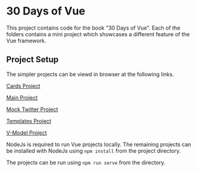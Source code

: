# 30 Days of Vue
This project contains code for the book "30 Days of Vue". 
Each of the folders contains a mini project which showcases a different feature of the Vue framework. 

## Project Setup
The simpler projects can be viewd in browser at the following links.

[Cards Project](https://curtisvermeeren.github.io/30-Days-of-Vue/cards/)

[Main Project](https://curtisvermeeren.github.io/30-Days-of-Vue/main/)

[Mock Twitter Project](https://curtisvermeeren.github.io/30-Days-of-Vue/mock-twitter/)

[Templates Project](https://curtisvermeeren.github.io/30-Days-of-Vue/templates/)

[V-Model Project](https://curtisvermeeren.github.io/30-Days-of-Vue/v-model/)

NodeJs is required to run Vue projects locally. The remaining projects can be installed with NodeJs using `npm install` from the project directory.

The projects can be run using `npm run serve` from the directory.
